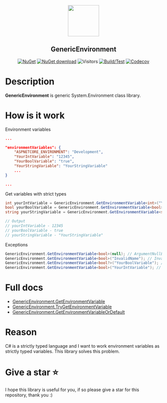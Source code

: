 <div align="center">
 <img src="icon.png" weight="100px" height="100" />
 <h2>GenericEnvironment</h2>

[![NuGet](https://img.shields.io/nuget/v/Kurnakov.GenericEnvironment.svg)](https://www.nuget.org/packages/Kurnakov.GenericEnvironment)
 [![NuGet download](https://img.shields.io/nuget/dt/Kurnakov.GenericEnvironment.svg)](https://www.nuget.org/packages/Kurnakov.GenericEnvironment) 
![Visitors](https://api.visitorbadge.io/api/visitors?path=https%3A%2F%2Fgithub.com%2FKurnakovMaksim%GenericEnvironment&countColor=%23263759&style=flat)
 [![Build/Test](https://github.com/KurnakovMaksim/GenericEnvironment/actions/workflows/dotnet.yml/badge.svg)](https://github.com/KurnakovMaksim/GenericEnvironment/actions/workflows/dotnet.yml)
 [![Codecov](https://codecov.io/gh/kurnakovv/GenericEnvironment/branch/main/graph/badge.svg)](https://codecov.io/gh/kurnakovv/GenericEnvironment)


</div>

# Description

<b>GenericEnvironment</b> is generic System.Environment class library.

# How is it work

Environment variables
``` json
...

"environmentVariables": {
    "ASPNETCORE_ENVIRONMENT": "Development",
    "YourIntVariable": "12345",
    "YourBoolVariable": "true",
    "YourStringVariable": "YourStringVariable"
    ...
}

...
```

Get variables with strict types
``` cs
int yourIntVariable = GenericEnvironment.GetEnvironmentVariable<int>("YourIntVariable");
bool yourBoolVariable = GenericEnvironment.GetEnvironmentVariable<bool>("YourBoolVariable");
string yourStringVariable = GenericEnvironment.GetEnvironmentVariable<string>("YourStringVariable");

// Output
// yourIntVariable - 12345
// yourBoolVariable - true
// yourStringVariable - "YourStringVariable"
```

Exceptions
``` cs
GenericEnvironment.GetEnvironmentVariable<bool>(null); // ArgumentNullException because name parameter is null.
GenericEnvironment.GetEnvironmentVariable<bool>("InvalidName"); // InvalidOperationException because variable not found by name.
GenericEnvironment.GetEnvironmentVariable<bool?>("YourBoolVariable"); // InvalidCastException because type is nullable (bool?)
GenericEnvironment.GetEnvironmentVariable<bool>("YourIntVariable"); // FormatException because cannot convert variable to type (bool -> int)
```

# Full docs
* [GenericEnvironment.GetEnvironmentVariable](DocsReadMe.md#GenericEnvironment.GetEnvironmentVariable)
* [GenericEnvironment.TryGetEnvironmentVariable](DocsReadMe.md#genericenvironmenttrygetenvironmentvariable)
* [GenericEnvironment.GetEnvironmentVariableOrDefault](DocsReadMe.md#genericenvironmentgetenvironmentvariableordefault)

# Reason
C# is a strictly typed language and I want to work environment variables as strictly typed variables. This library solves this problem.

# Give a star ⭐
I hope this library is useful for you, if so please give a star for this repository, thank you :)